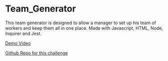 # Team_Generator

This team generator is designed to allow a manager to set up his team of workers and keep them all in one place. Made with Javascript, HTML, Node, Inquirer and Jest.

[Demo Video](./assets/Team_Generator.webm)

[Github Repo for this challenge](https://github.com/joshuabenzelli/Team_Generator)